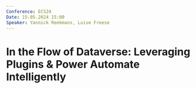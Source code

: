 ```yaml
---
Conference: ECS24
Date: 15.05.2024 15:00
Speaker: Yannick Reekmans, Luise Freese
---
```


# In the Flow of Dataverse: Leveraging Plugins & Power Automate Intelligently

